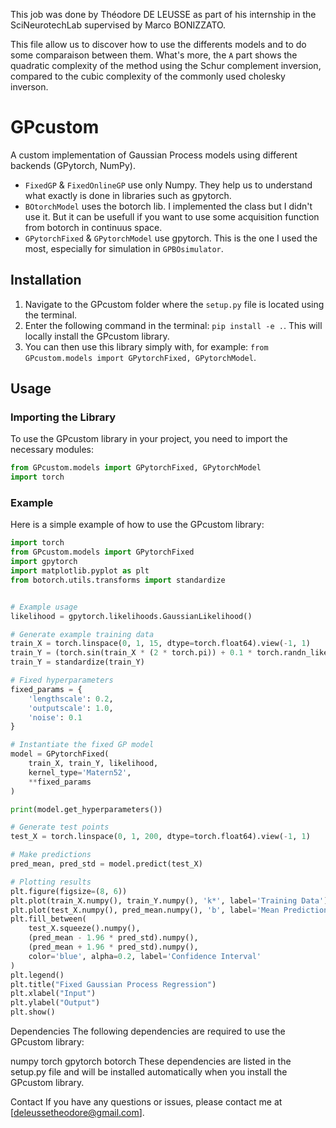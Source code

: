 This job was done by Théodore DE LEUSSE as part of his internship in the SciNeurotechLab supervised by Marco BONIZZATO.

This file allow us to discover how to use the differents models and to do some comparaison between them. 
What's more, the `A` part shows the quadratic complexity of the method using the Schur complement inversion, compared to the cubic complexity of the commonly used cholesky inverson. 

# GPcustom

A custom implementation of Gaussian Process models using different backends (GPytorch, NumPy).

- `FixedGP` &  `FixedOnlineGP` use only Numpy. They help us to understand what exactly is done in libraries such as gpytorch.
- `BOtorchModel` uses the botorch lib. I implemented the class but I didn't use it. But it can be usefull if you want to use some acquisition function from botorch in continuus space.
- `GPytorchFixed` & `GPytorchModel` use gpytorch. This is the one I used the most, especially for simulation in ``GPBOsimulator``.



## Installation 

1. Navigate to the GPcustom folder where the `setup.py` file is located using the terminal.
2. Enter the following command in the terminal: `pip install -e .`.
    This will locally install the GPcustom library.
3. You can then use this library simply with, for example: `from GPcustom.models import GPytorchFixed, GPytorchModel`.

## Usage

### Importing the Library

To use the GPcustom library in your project, you need to import the necessary modules:

```python
from GPcustom.models import GPytorchFixed, GPytorchModel
import torch
```

### Example

Here is a simple example of how to use the GPcustom library:

```python
import torch
from GPcustom.models import GPytorchFixed
import gpytorch
import matplotlib.pyplot as plt
from botorch.utils.transforms import standardize


# Example usage
likelihood = gpytorch.likelihoods.GaussianLikelihood()

# Generate example training data
train_X = torch.linspace(0, 1, 15, dtype=torch.float64).view(-1, 1)
train_Y = (torch.sin(train_X * (2 * torch.pi)) + 0.1 * torch.randn_like(train_X))[:, 0]
train_Y = standardize(train_Y)

# Fixed hyperparameters
fixed_params = {
    'lengthscale': 0.2,
    'outputscale': 1.0,
    'noise': 0.1
}

# Instantiate the fixed GP model
model = GPytorchFixed(
    train_X, train_Y, likelihood, 
    kernel_type='Matern52',
    **fixed_params
)

print(model.get_hyperparameters())

# Generate test points
test_X = torch.linspace(0, 1, 200, dtype=torch.float64).view(-1, 1)

# Make predictions
pred_mean, pred_std = model.predict(test_X)

# Plotting results
plt.figure(figsize=(8, 6))
plt.plot(train_X.numpy(), train_Y.numpy(), 'k*', label='Training Data')
plt.plot(test_X.numpy(), pred_mean.numpy(), 'b', label='Mean Prediction')
plt.fill_between(
    test_X.squeeze().numpy(),
    (pred_mean - 1.96 * pred_std).numpy(),
    (pred_mean + 1.96 * pred_std).numpy(),
    color='blue', alpha=0.2, label='Confidence Interval'
)
plt.legend()
plt.title("Fixed Gaussian Process Regression")
plt.xlabel("Input")
plt.ylabel("Output")
plt.show() 
```

Dependencies
The following dependencies are required to use the GPcustom library:

numpy
torch
gpytorch
botorch
These dependencies are listed in the setup.py file and will be installed automatically when you install the GPcustom library.

Contact
If you have any questions or issues, please contact me at [deleussetheodore@gmail.com].